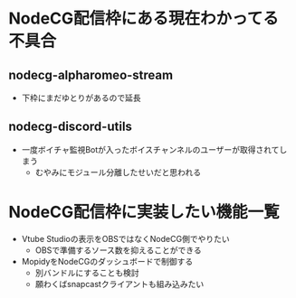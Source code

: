 # NodeCG配信枠にある現在わかってる不具合
## nodecg-alpharomeo-stream
- 下枠にまだゆとりがあるので延長

## nodecg-discord-utils
- 一度ボイチャ監視Botが入ったボイスチャンネルのユーザーが取得されてしまう
  - むやみにモジュール分離したせいだと思われる

# NodeCG配信枠に実装したい機能一覧
- Vtube Studioの表示をOBSではなくNodeCG側でやりたい
  - OBSで準備するソース数を抑えることができる
- MopidyをNodeCGのダッシュボードで制御する
  - 別バンドルにすることも検討
  - 願わくばsnapcastクライアントも組み込みたい